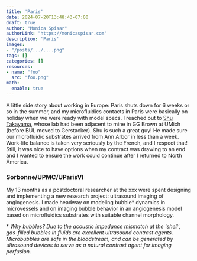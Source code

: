 ```yaml
---
title: 'Paris'
date: 2024-07-20T13:48:43-07:00
draft: true
author: "Monica Spisar"
authorLink: "https://monicaspisar.com"
description: 'Paris'
images: 
- "/posts/.../....png"
tags: []
categories: []
resources:
- name: "foo"
  src: "foo.png"
math:
  enable: true
---
```



A little side story about working in Europe: Paris shuts down for 6 weeks or so in the summer, and my microfluidics contacts in Paris were basically on holiday when we were ready with model specs. I reached out to [Shu Takayama](https://microfluidics.gatech.edu/), whose lab had been adjacent to mine in GG Brown at UMich (before BUL moved to Gerstacker). Shu is such a great guy! He made sure our microfluidic substrates arrived from Ann Arbor in less than a week. Work-life balance is taken very seriously by the French, and I respect that! Still, it was nice to have options when my contract was drawing to an end and I wanted to ensure the work could continue after I returned to North America.

### Sorbonne/UPMC/UParisVI

My 13 months as a postdoctoral researcher at the xxx were spent designing and implementing a new research project: ultrasound imaging of angiogenesis. I made headway on modeling bubble* dynamics in microvessels and on imaging bubble behavior in an angiogenesis model based on microfluidics substrates with suitable channel morphology. 

\* _Why bubbles? Due to the acoustic impedance mismatch at the 'shell', gas-filled bubbles in fluids are excellent ultrasound contrast agents. Microbubbles are safe in the bloodstream, and can be generated by ultrasound devices to serve as a natural contrast agent for imaging perfusion._